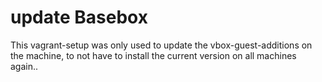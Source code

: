 # update Basebox

This vagrant-setup was only used to update the vbox-guest-additions on the machine,
to not have to install the current version on all machines again..